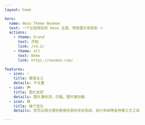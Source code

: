 ```yaml
---
layout: home

hero:
  name: Hexo Theme Nexmoe
  text: 一个比较特别的 Hexo 主题，聚焦图片和色彩 🔥
  actions:
    - theme: brand
      text: 开始
      link: /v4.2/
    - theme: alt
      text: Demo
      link: https://nexmoe.com/

features:
  - icon: ⚡️
    title: 极简主义
    details: 不太重
  - icon: 🏞️
    title: 图片友好
    details: 图片瀑布流，灯箱，图片懒加载
  - icon: 🛠️
    title: 强个性化
    details: 您可以很方便的使用任意的评论系统、统计系统等各种第三方工具

---
```



<script setup>
import Index from './section.vue'
</script>

<Index/>

<style>
  .is-home .vp-doc.container {
    max-width: 100%;
    padding: 0;
  }
</style>
